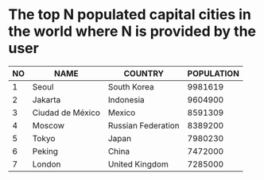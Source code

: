 # The top N populated capital cities in the world where N is provided by the user
| NO | NAME | COUNTRY | POPULATION |
| --- | --- | --- |--- |
| 1 | Seoul | South Korea | 9981619 |
| 2 | Jakarta | Indonesia | 9604900 |
| 3 | Ciudad de México | Mexico | 8591309 |
| 4 | Moscow | Russian Federation | 8389200 |
| 5 | Tokyo | Japan | 7980230 |
| 6 | Peking | China | 7472000 |
| 7 | London | United Kingdom | 7285000 |
